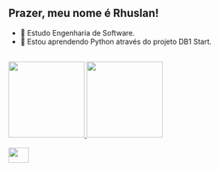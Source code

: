  ## Prazer, meu nome é Rhuslan! 


- 🤖 Estudo Engenharia de Software.
- 👾 Estou aprendendo Python através do projeto DB1 Start.


 <div>
   <br /><a href="https://github.com/rhuslangrassel">
   <img height="150em" src="https://github-readme-stats.vercel.app/api?username=rhuslangrassel&show_icons=true&hide=contribs,prs&cache_seconds=86400&theme=neon"/>
   <img height="150em" src="https://github-readme-stats.vercel.app/api/top-langs/?username=rhuslangrassel&repo=github-readme-stats&cache_seconds=86400&theme=neon"/>
   <br /><br /><img align="center" height="30" width="40" src="https://cdn.jsdelivr.net/gh/devicons/devicon/icons/python/python-original.svg"/>         
 </div>


